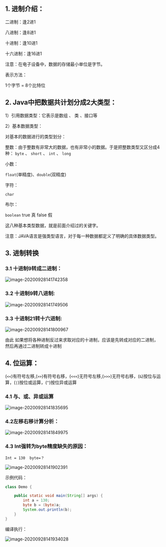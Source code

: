 ## 1. 进制介绍：

二进制：逢2进1

八进制：逢8进1

十进制：逢10进1

十六进制：逢16进1

注意：在电子设备中，数据的存储最小单位是字节。

表示方法：

1个字节 = 8个比特位

## 2. Java中把数据共计划分成2大类型：

1）引用数据类型：它表示是数组 、 类 、接口等

2）基本数据类型：

对基本的数据进行的类型划分：

整数：由于整数有非常大的数据，也有非常小的数据。于是把整数类型又区分成4种：
`byte` 、 `short` 、 `int` 、 `long`

小数：

`float`(单精度)、`double`(双精度)

字符：

`char`

布尔：

`boolean` true 真 false 假

这八种基本类型数据，就是前面介绍过的关键字。

注意：JAVA语言是强类型语言，对于每一种数据都定义了明确的具体数据类型。

## 3. 进制转换

### 3.1 十进制9转成二进制：

![image-20200928141742358](images2\image-20200928141742358.png)

### 3.2 十进制9转八进制:

![image-20200928141749506](images2\image-20200928141749506.png)

### 3.3 十进制21转十六进制:

![image-20200928141800967](images2\image-20200928141800967.png)

由此 如果想将各种进制反过来求取对应的十进制，应该是先转成对应的二进制，然后再通过二进制转成十进制

## 4. 位运算：

(`<<`)有符号左移,(`>>`)有符号右移，(`<<<`)无符号左移,(`>>>`)无符号右移，(`&`)按位与运算，(`|`)按位或运算，(`^`)按位异或运算

### 4.1 与、或、异或运算

![image-20200928141835695](images2\image-20200928141835695.png)

### 4.2左移右移计算分析：

![image-20200928141849975](images2\image-20200928141849975.png)

### 4.3 Int强转为byte精度缺失的原因：

`Int = 130  byte=？`

![image-20200928141902391](images2\image-20200928153843493.png)

示例代码：

```java
class Demo {

	public static void main(String[] args) {
		int a = 130;
		byte b = (byte)a;
		System.out.println(b);
	}
}
```

编译执行：

![image-20200928141934028](images2\image-20200928141934028.png)